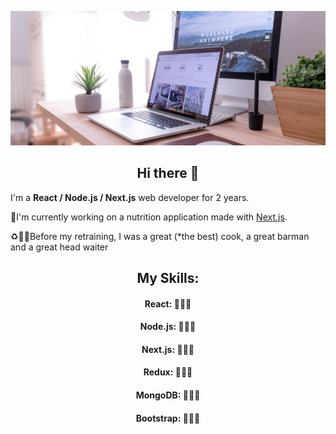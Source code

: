 ![cover](https://github.com/ThomasGil92/ThomasGil92/blob/main/img/github-profile.jpg)


<div>
  <h2 align=center>Hi there 👋</h2>
  <p>I'm a <strong>React / Node.js / Next.js</strong> web developer for 2 years.</p>
  <p>🔰I'm currently working on a nutrition application made with <a href="https://github.com/ThomasGil92/next_ecommerce">Next.js</a>. </p>
  <p>♻👨‍🍳Before my retraining, I was a great (*the best) cook, a great barman and a great head waiter</p>
  <div>
    <h2 align=center>My Skills:</h2>
    <div><h4 align=center>React: 🤟🤟🤟</h4></div>
    <div><h4 align=center>Node.js: 🤟🤟🤟</h4></div>
    <div><h4 align=center>Next.js: 🤟🤟🤟</h4></div>
    <div><h4 align=center>Redux: 🤟🤟🤟</h4></div>
    <div><h4 align=center>MongoDB: 🤟🤟🤟</h4></div>
    <div><h4 align=center>Bootstrap: 🤟🤟🤟</h4></div>
    
  </div>
</div>

<!--
**ThomasGil92/ThomasGil92** is a ✨ _special_ ✨ repository because its `README.md` (this file) appears on your GitHub profile.

Here are some ideas to get you started:

- 🔭 I’m currently working on ...
- 🌱 I’m currently learning ...
- 👯 I’m looking to collaborate on ...
- 🤔 I’m looking for help with ...
- 💬 Ask me about ...
- 📫 How to reach me: ...
- 😄 Pronouns: ...
- ⚡ Fun fact: ...
-->

